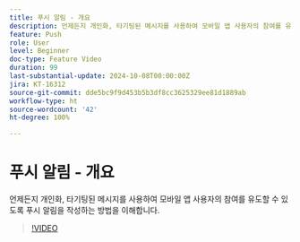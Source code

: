 ```yaml
---
title: 푸시 알림 - 개요
description: 언제든지 개인화, 타기팅된 메시지를 사용하여 모바일 앱 사용자의 참여를 유도할 수 있도록 푸시 알림을 작성하는 방법을 이해합니다.
feature: Push
role: User
level: Beginner
doc-type: Feature Video
duration: 99
last-substantial-update: 2024-10-08T00:00:00Z
jira: KT-16312
source-git-commit: dde5bc9f9d453b5b3df8cc3625329ee81d1889ab
workflow-type: ht
source-wordcount: '42'
ht-degree: 100%

---
```



# 푸시 알림 - 개요

언제든지 개인화, 타기팅된 메시지를 사용하여 모바일 앱 사용자의 참여를 유도할 수 있도록 푸시 알림을 작성하는 방법을 이해합니다.

>[!VIDEO](https://video.tv.adobe.com/v/3432679/?learn=on)
